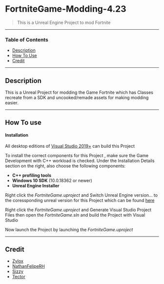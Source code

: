 # FortniteGame-Modding-4.23

> This is a Unreal Engine Project to mod Fortnite

---

### Table of Contents

- [Description](#description)
- [How To Use](#how-to-use)
- [Credit](#credit)

---

## Description

This is a Unreal Project for modding the Game Fortnite which has Classes recreate from a SDK and uncooked/remade assets for making modding easier.


---

## How To use

#### Installation

All desktop editions of [Visual Studio 2019+]((http://www.visualstudio.com/products/visual-studio-community-vs)) can build this Project

To install the correct components for this Project , make sure the Game Development with C++ workload is checked. Under the Installation Details section on the right, also choose the following components:
-   **C++ profiling tools**
-   **Windows 10 SDK** (10.0.18362 or newer)
-   **Unreal Engine Installer**

Right click the *FortniteGame.uproject* and Switch Unreal Engine version... to the coressponding unreal version for this Project which can be found [here]()

Right click the *FortniteGame.uproject* and Generate Visual Studio Project Files then open the *FortniteGame.sln* and build the Project with Visual Studio

Now launch the Project by launching the *FortniteGame.uproject*

---

## Credit

- [Zylox](https://twitter.com/zyloxmods)
- [NathanFelipeRH](https://twitter.com/NathanFelipeRH)
- [Sizzy](https://twitter.com/mgSizzy)
- [Tector](https://twitter.com/tectow)
